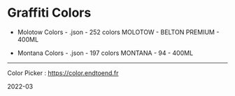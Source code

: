# Graffiti Colors

-   Molotow Colors - .json - 252 colors MOLOTOW - BELTON PREMIUM - 400ML

-   Montana Colors - .json - 197 colors MONTANA - 94 - 400ML

------

Color Picker : https://color.endtoend.fr

2022-03




